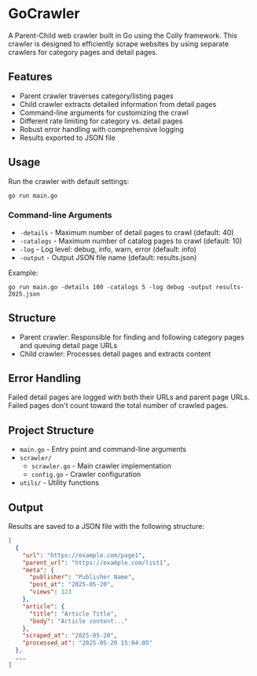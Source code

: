 # GoCrawler

A Parent-Child web crawler built in Go using the Colly framework. This crawler is designed to efficiently scrape websites by using separate crawlers for category pages and detail pages.

## Features

- Parent crawler traverses category/listing pages
- Child crawler extracts detailed information from detail pages
- Command-line arguments for customizing the crawl
- Different rate limiting for category vs. detail pages
- Robust error handling with comprehensive logging
- Results exported to JSON file

## Usage

Run the crawler with default settings:

```
go run main.go
```

### Command-line Arguments

- `-details` - Maximum number of detail pages to crawl (default: 40)
- `-catalogs` - Maximum number of catalog pages to crawl (default: 10)
- `-log` - Log level: debug, info, warn, error (default: info)
- `-output` - Output JSON file name (default: results.json)

Example:

```
go run main.go -details 100 -catalogs 5 -log debug -output results-2025.json
```

## Structure

- Parent crawler: Responsible for finding and following category pages and queuing detail page URLs
- Child crawler: Processes detail pages and extracts content

## Error Handling

Failed detail pages are logged with both their URLs and parent page URLs. Failed pages don't count toward the total number of crawled pages.

## Project Structure

- `main.go` - Entry point and command-line arguments
- `scrawler/`
  - `scrawler.go` - Main crawler implementation
  - `config.go` - Crawler configuration
- `utils/` - Utility functions

## Output

Results are saved to a JSON file with the following structure:

```json
[
  {
    "url": "https://example.com/page1",
    "parent_url": "https://example.com/list1",
    "meta": {
      "publisher": "Publisher Name",
      "post_at": "2025-05-20",
      "views": 123
    },
    "article": {
      "title": "Article Title",
      "body": "Article content..."
    },
    "scraped_at": "2025-05-20",
    "processed_at": "2025-05-20 15:04:05"
  },
  ...
]
```
